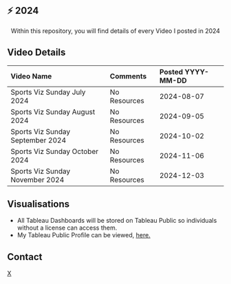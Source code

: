 ## ⚡ 2024

  <p align="center">
    Within this repository, you will find details of every Video I posted in 2024
    <br />
</div>

<!-- Details -->
## Video Details

| Video Name                                                                         | Comments                                        | Posted  YYYY-MM-DD                                    |
|:-----------------------------|:-----| :-----| 
| Sports Viz Sunday July 2024 | No Resources | 2024-08-07 |
| Sports Viz Sunday August 2024 | No Resources | 2024-09-05 |
| Sports Viz Sunday September 2024 | No Resources |2024-10-02 |
| Sports Viz Sunday October 2024 | No Resources | 2024-11-06 |
| Sports Viz Sunday November 2024 | No Resources | 2024-12-03 |

<!-- Visualisation -->
## Visualisations

- All Tableau Dashboards will be stored on Tableau Public so individuals without a license can access them.
- My Tableau Public Profile can be viewed, [here.](https://public.tableau.com/app/profile/cj.mayes)

<!-- CONTACT -->
## Contact
[X](www.twitter.com/@_CJMayes)

